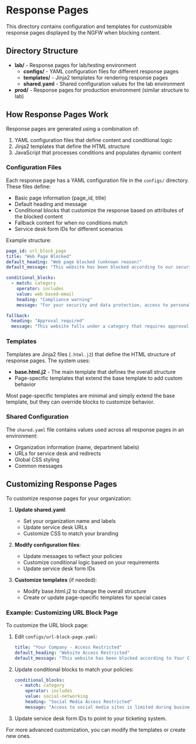 # Response Pages

This directory contains configuration and templates for customizable response pages displayed by the NGFW when blocking content.

## Directory Structure

- **lab/** - Response pages for lab/testing environment
  - **configs/** - YAML configuration files for different response pages
  - **templates/** - Jinja2 templates for rendering response pages
  - **shared.yaml** - Shared configuration values for the lab environment
- **prod/** - Response pages for production environment (similar structure to lab)

## How Response Pages Work

Response pages are generated using a combination of:
1. YAML configuration files that define content and conditional logic
2. Jinja2 templates that define the HTML structure
3. JavaScript that processes conditions and populates dynamic content

### Configuration Files

Each response page has a YAML configuration file in the `configs/` directory. These files define:

- Basic page information (page_id, title)
- Default heading and message
- Conditional blocks that customize the response based on attributes of the blocked content
- Fallback content for when no conditions match
- Service desk form IDs for different scenarios

Example structure:
```yaml
page_id: url_block_page
title: "Web Page Blocked"
default_heading: "Web page blocked (unknown reason)"
default_message: "This website has been blocked according to our security policy."

conditional_blocks:
  - match: category
    operator: includes
    value: web-based-email
    heading: "Compliance warning"
    message: "For your security and data protection, access to personal web-mail sites is prohibited..."

fallback:
  heading: "Approval required"
  message: "This website falls under a category that requires approval before use..."
```

### Templates

Templates are Jinja2 files (`.html.j2`) that define the HTML structure of response pages. The system uses:

- **base.html.j2** - The main template that defines the overall structure
- Page-specific templates that extend the base template to add custom behavior

Most page-specific templates are minimal and simply extend the base template, but they can override blocks to customize behavior.

### Shared Configuration

The `shared.yaml` file contains values used across all response pages in an environment:

- Organization information (name, department labels)
- URLs for service desk and redirects
- Global CSS styling
- Common messages

## Customizing Response Pages

To customize response pages for your organization:

1. **Update shared.yaml**:
   - Set your organization name and labels
   - Update service desk URLs
   - Customize CSS to match your branding

2. **Modify configuration files**:
   - Update messages to reflect your policies
   - Customize conditional logic based on your requirements
   - Update service desk form IDs

3. **Customize templates** (if needed):
   - Modify base.html.j2 to change the overall structure
   - Create or update page-specific templates for special cases

### Example: Customizing URL Block Page

To customize the URL block page:

1. Edit `configs/url-block-page.yaml`:
   ```yaml
   title: "Your Company - Access Restricted"
   default_heading: "Website Access Restricted"
   default_message: "This website has been blocked according to Your Company's security policy..."
   ```

2. Update conditional blocks to match your policies:
   ```yaml
   conditional_blocks:
     - match: category
       operator: includes
       value: social-networking
       heading: "Social Media Access Restricted"
       message: "Access to social media sites is limited during business hours..."
   ```

3. Update service desk form IDs to point to your ticketing system.

For more advanced customization, you can modify the templates or create new ones.